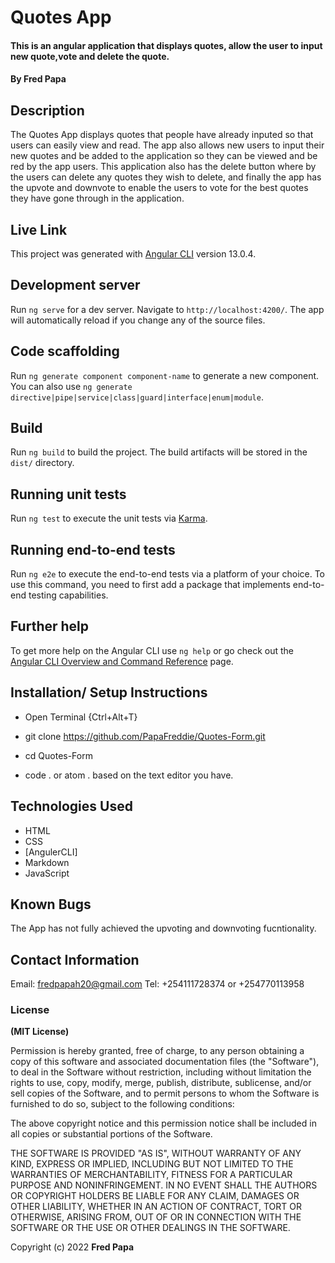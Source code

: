 # Quotes App
#### This is an angular application that displays quotes, allow the user to input new quote,vote and delete the quote.
#### By **Fred Papa**

## Description
The Quotes App displays quotes that people have already inputed so that users can easily view and read. The app also allows new users to input their new quotes and be added to the application so they can be viewed and be red by the app users. This application also has the delete button where by the users can delete any quotes they wish to delete, and finally the app has the upvote and downvote to enable the users to vote for the best quotes they have gone through in the application.

## Live Link



This project was generated with [Angular CLI](https://github.com/angular/angular-cli) version 13.0.4.


## Development server

Run `ng serve` for a dev server. Navigate to `http://localhost:4200/`. The app will automatically reload if you change any of the source files.

## Code scaffolding

Run `ng generate component component-name` to generate a new component. You can also use `ng generate directive|pipe|service|class|guard|interface|enum|module`.

## Build

Run `ng build` to build the project. The build artifacts will be stored in the `dist/` directory.

## Running unit tests

Run `ng test` to execute the unit tests via [Karma](https://karma-runner.github.io).

## Running end-to-end tests

Run `ng e2e` to execute the end-to-end tests via a platform of your choice. To use this command, you need to first add a package that implements end-to-end testing capabilities.

## Further help

To get more help on the Angular CLI use `ng help` or go check out the [Angular CLI Overview and Command Reference](https://angular.io/cli) page.

## Installation/ Setup Instructions

* Open Terminal {Ctrl+Alt+T}

* git clone https://github.com/PapaFreddie/Quotes-Form.git

* cd Quotes-Form

* code . or atom . based on the text editor you have.

## Technologies Used
* HTML
* CSS
* [AngulerCLI]
* Markdown
* JavaScript

## Known Bugs
The App has not fully achieved the upvoting and downvoting fucntionality.

## Contact Information
Email: fredpapah20@gmail.com
Tel: +254111728374 or +254770113958

### License
**(MIT License)**

Permission is hereby granted, free of charge, to any person obtaining a copy
of this software and associated documentation files (the "Software"), to deal
in the Software without restriction, including without limitation the rights
to use, copy, modify, merge, publish, distribute, sublicense, and/or sell
copies of the Software, and to permit persons to whom the Software is
furnished to do so, subject to the following conditions:

The above copyright notice and this permission notice shall be included in all
copies or substantial portions of the Software.

THE SOFTWARE IS PROVIDED "AS IS", WITHOUT WARRANTY OF ANY KIND, EXPRESS OR
IMPLIED, INCLUDING BUT NOT LIMITED TO THE WARRANTIES OF MERCHANTABILITY,
FITNESS FOR A PARTICULAR PURPOSE AND NONINFRINGEMENT. IN NO EVENT SHALL THE
AUTHORS OR COPYRIGHT HOLDERS BE LIABLE FOR ANY CLAIM, DAMAGES OR OTHER
LIABILITY, WHETHER IN AN ACTION OF CONTRACT, TORT OR OTHERWISE, ARISING FROM,
OUT OF OR IN CONNECTION WITH THE SOFTWARE OR THE USE OR OTHER DEALINGS IN THE
SOFTWARE.

Copyright (c) 2022 **Fred Papa**
